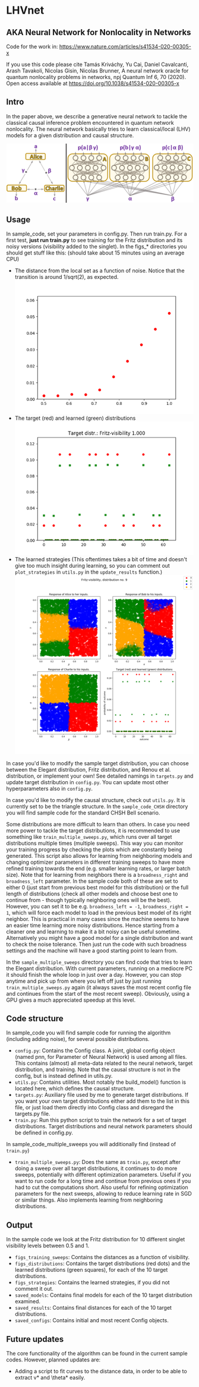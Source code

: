 # LHVnet
## AKA Neural Network for Nonlocality in Networks
Code for the work in: https://www.nature.com/articles/s41534-020-00305-x

If you use this code please cite
Tamás Kriváchy, Yu Cai, Daniel Cavalcanti, Arash Tavakoli, Nicolas Gisin, Nicolas Brunner, A neural network oracle for quantum nonlocality problems in networks, npj Quantum Inf 6, 70 (2020). Open access available at https://doi.org/10.1038/s41534-020-00305-x

## Intro
In the paper above, we describe a generative neural network to tackle the classical causal inference problem encountered in quantum network nonlocality. The neural network basically tries to learn classical/local (LHV) models for a given distribution and causal structure.

![Going from causal structure to generative neural network.](./triangle.png "Going from causal structure to generative neural network.")

## Usage
In sample_code, set your parameters in config.py. Then run train.py. For a first test, **just run train.py** to see training for the Fritz distribution and its noisy versions (visibility added to the singlet). In the figs_* directories you should get stuff like this: (should take about 15 minutes using an average CPU)

* The distance from the local set as a function of noise. Notice that the transition is around 1/sqrt(2), as expected.
![Fritz distribution distances for different visibilities.](./sweep_Fritz.png "Fritz distribution distance(p_target,p_machine) vs visibility.")
* The target (red) and learned (green) distributions
![Fritz target and learned distribution (v=1, no noise).](./distributions_Fritz.png "Fritz target and learned distribution (v=1, no noise).")
* The learned strategies (This oftentimes takes a bit of time and doesn't give too much insight during learning, so you can comment out `plot_strategies` in `utils.py` in the `update_results` function.)
![Fritz learned strategies (v=1, no noise).](./strat_Fritz.png "Fritz learned strategies (v=1, no noise).")

In case you'd like to modify the sample target distribution, you can choose between the Elegant distribution, Fritz distribution, and Renou et al. distribution, or implement your own! See detailed namings in `targets.py` and update target distribution in `config.py`. You can update most other hyperparameters also in `config.py`.

In case you'd like to modify the causal structure, check out `utils.py`. It is currently set to be the triangle structure. In the `sample_code_CHSH` directory you will find sample code for the standard CHSH Bell scenario.

Some distributions are more difficult to learn than others. In case you need more power to tackle the target distributions, it is recommended to use something like `train_multiple_sweeps.py`, which runs over all target distributions multiple times (multiple sweeps). This way you can monitor your training progress by checking the plots which are constantly being generated. This script also allows for learning from neighboring models and changing optimizer parameters in different training sweeps to have more refined training towards the end (e.g. smaller learning rates, or larger batch size). Note that for learning from neighbors there is a `broadness_right` and `broadness_left` parameter. In the sample code both of these are set to either 0 (just start from previous best model for this distribution) or the full length of distributions (check all other models and choose best one to continue from - though typically neighboring ones will be the best). However, you can set it to be e.g. `broadness_left = -1`, `broadness_right = 1`, which will force each model to load in the previous best model of its right neighbor. This is practical in many cases since the machine seems to have an easier time learning more noisy distributions. Hence starting from a cleaner one and learning to make it a bit noisy can be useful sometime. Alternatively you might have a good model for a single distribution and want to check the noise tolerance. Then just run the code with such broadness settings and the machine will have a good starting point to learn from.

In the `sample_multiple_sweeps` directory you can find code that tries to learn the Elegant distribution. With current parameters, running on a mediocre PC it should finish the whole loop in just over a day. However, you can stop anytime and pick up from where you left off just by just running `train_multiple_sweeps.py` again (it always saves the most recent config file and continues from the start of the most recent sweep). Obviously, using a GPU gives a much appreciated speedup at this level.

## Code structure
In sample_code you will find sample code for running the algorithm (including adding noise), for several possible distributions.

* `config.py`: Contains the Config class. A joint, global config object (named pnn, for Parameter of Neural Network) is used among all files. This contains (almost) all meta-data related to the neural network, target distribution, and training. Note that the causal structure is not in the config, but is instead defined in utils.py.
* `utils.py`: Contains utilities. Most notably the build_model() function is located here, which defines the causal structure.
* `targets.py`: Auxiliary file used by me to generate target distributions. If you want your own target distributions either add them to the list in this file, or just load them directly into Config class and disregard the targets.py file.
* `train.py`: Run this python script to train the network for a set of target distributions. Target distributions and neural network parameters should be defined in config.py.

In sample_code_multiple_sweeps you will additionally find (instead of `train.py`)
* `train_multiple_sweeps.py`: Does the same as `train.py`, except after doing a sweep over all target distributions, it continues to do more sweeps, potentially with different optimization parameters. Useful if you want to run code for a long time and continue from previous ones if you had to cut the computations short. Also useful for refining optimization parameters for the next sweeps, allowing to reduce learning rate in SGD or similar things. Also implements learning from neighboring distributions.

## Output
In the sample code we look at the Fritz distribution for 10 different singlet visibility levels between 0.5 and 1. 
* `figs_training_sweeps`: Contains the distances as a function of visibility.
* `figs_distributions`: Contains the target distributions (red dots) and the learned distributions (green squares), for each of the 10 target distributions.
* `figs_strategies`: Contains the learned strategies, if you did not comment it out.
* `saved_models`: Contains final models for each of the 10 target distribution examined.
* `saved_results`: Contains final distances for each of the 10 target distributions.
* `saved_configs`: Contains initial and most recent Config objects.

## Future updates
The core functionality of the algorithm can be found in the current sample codes. However, planned updates are:
* Adding a script to fit curves to the distance data, in order to be able to extract v* and \theta* easily.
